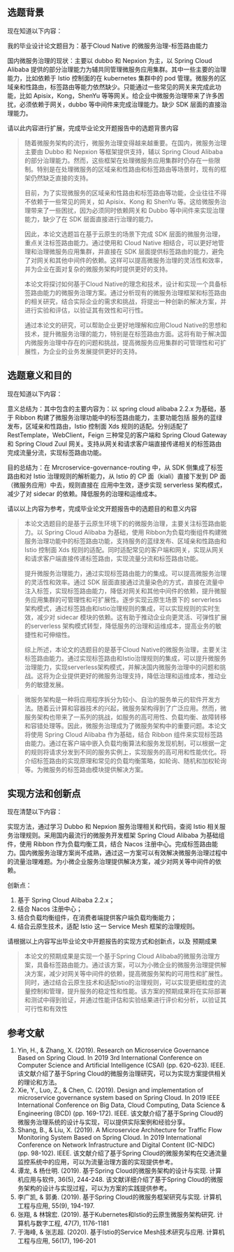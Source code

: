 ## 选题背景

现在知道以下内容：

我的毕业设计论文题目为：基于Cloud Native 的微服务治理-标签路由能力

国内微服务治理的现状：主要以 dubbo 和 Nepxion 为主，以 Spring Cloud Alibaba 提供的部分治理能力为辅共同管理微服务应用集群。其中一些主要的治理能力，比如依赖于 Istio 控制面的在 kubernetes 集群中的 pod 管理。微服务的区域亲和性路由，标签路由等能力依然缺少。只能通过一些常见的网关来完成此功能，比如 Apisix，Kong，ShenYu 等等网关。给企业中微服务治理带来了许多困扰，必须依赖于网关，dubbo 等中间件来完成治理能力。缺少 SDK 层面的直接治理能力。

请以此内容进行扩展，完成毕业论文开题报告中的选题背景内容

> 随着微服务架构的流行，微服务治理变得越来越重要。在国内，微服务治理主要由 Dubbo 和 Nepxion 等框架提供支持，辅以 Spring Cloud Alibaba 的部分治理能力。然而，这些框架在处理微服务应用集群时仍存在一些限制。特别是在处理微服务的区域亲和性路由和标签路由等场景时，现有的框架仍然缺乏直接的支持。
>
> 目前，为了实现微服务的区域亲和性路由和标签路由等功能，企业往往不得不依赖于一些常见的网关，如 Apisix、Kong 和 ShenYu 等。这给微服务治理带来了一些困扰，因为必须同时依赖网关和 Dubbo 等中间件来实现治理能力，缺少了在 SDK 层面直接进行治理的能力。
>
> 因此，本论文选题旨在基于云原生的场景下完成 SDK 层面的微服务治理，重点关注标签路由能力。通过使用和 Cloud Native 相结合，可以更好地管理和治理微服务应用集群，并直接在 SDK 层面提供标签路由的能力，避免了对网关和其他中间件的依赖。这样可以提高微服务治理的灵活性和效率，并为企业在面对复杂的微服务架构时提供更好的支持。
>
> 本论文将探讨如何基于Cloud Native的理念和技术，设计和实现一个具备标签路由能力的微服务治理方案。通过分析现有的微服务治理框架和标签路由的相关研究，结合实际企业的需求和挑战，将提出一种创新的解决方案，并进行实验和评估，以验证其有效性和可行性。
>
> 通过本论文的研究，可以帮助企业更好地理解和应用Cloud Native的思想和技术，提升微服务治理的能力，特别是在标签路由方面。这将有助于解决国内微服务治理中存在的问题和挑战，提高微服务应用集群的可管理性和可扩展性，为企业的业务发展提供更好的支持。

## 选题意义和目的

现在知道以下内容：

意义总结为：其中包含的主要内容为：以 spring cloud alibaba 2.2.x 为基础，基于 Ribbon 构建了微服务治理功能中的标签路由能力，主要功能包括 服务的蓝绿发布，区域亲和性路由，Istio 控制面  Xds 规则的适配。分别适配了 RestTemplate，WebClient，Feign 三种常见的客户端和 Spring Cloud Gateway 和 Spring Cloud Zuul 网关。支持从网关和请求客户端直接传递相关的标签路由完成流量分流，实现标签路由功能。

目的总结为：在 Mrcroservice-governance-routing 中，从 SDK 侧集成了标签路由和对 Istio 治理规则的解析能力，从 Istio 的 CP 面（kiali）直接下发到 DP 面（微服务应用）中去，规则直接在 应用中生效，逐步实现 serverless 架构模式，减少了对 sidecar 的依赖。降低服务的治理和运维成本。

请以以上内容为参考，完成毕业论文开题报告中的选题目的和意义内容

> 本论文选题目的是基于云原生环境下的的微服务治理，主要关注标签路由能力。以 Spring Cloud Alibaba 为基础，使用 Ribbon为负载均衡组件构建微服务治理功能中的标签路由功能，支持服务的蓝绿发布、区域亲和性路由和 Istio 控制面 Xds 规则的适配。同时适配常见的客户端和网关，实现从网关和请求客户端直接传递标签路由，实现流量分流和标签路由功能。
>
> 提升微服务治理能力，通过实现标签路由能力的集成。可以提高微服务治理的灵活性和效率。通过 SDK 层面直接通过流量染色的方式，直接在流量中注入标签，实现标签路由能力，降低对网关和其他中间件的依赖，提升微服务应用集群的可管理性和可扩展性。逐步实现云原生场景下的 serverless 架构模式，通过标签路由和Istio治理规则的集成，可以实现规则的实时生效，减少对 sidecar 模块的依赖。这有助于推动企业向更灵活、可弹性扩展的serverless 架构模式转型，降低服务的治理和运维成本，提高业务的敏捷性和可伸缩性。
>
> 综上所述，本论文的选题目的是基于Cloud Native的微服务治理，主要关注标签路由能力。通过实现标签路由和Istio治理规则的集成，可以提升微服务治理能力，实现serverless架构模式，并解决国内微服务治理中的问题和挑战。这将为企业提供更好的微服务治理支持，降低治理和运维成本，推动业务的敏捷发展。

> 微服务架构是一种将应用程序拆分为较小、自治的服务单元的软件开发方法。随着云计算和容器技术的兴起，微服务架构得到了广泛应用。然而，微服务架构也带来了一系列的挑战，如服务的高可用性、负载均衡、故障转移和容错处理等。因此，微服务治理成为了微服务架构中的重要问题。本论文将使用 Spring Cloud Alibaba 作为基础，结合 Ribbon 组件来实现标签路由能力。通过在客户端中嵌入负载均衡算法和服务发现机制，可以根据一定的规则将请求分发到不同的服务实例上，实现服务的高可用和性能优化。将介绍标签路由的实现原理和常见的负载均衡策略，如轮询、随机和加权轮询等。为微服务的标签路由模块提供解决方案。

## 实现方法和创新点

现在清楚以下内容：

实现方法，通过学习 Dubbo 和 Nepxion 服务治理相关和代码，查阅 Istio 相关服务治理规则。采用国内最流行的微服务开发框架 Spring Cloud Alibaba 为基础组件，使用 Ribbon 作为负载均衡工具，结合 Nacos 注册中心。完成标签路由能力。国内微服务治理方案尚不成熟，通过这一方案可以有效解决微服务治理过程中的流量治理难题。为小微企业服务治理提供解决方案，减少对网关等中间件的依赖。

创新点：

1. 基于 Spring Cloud Alibaba 2.2.x；
2. 结合 Nacos 注册中心；
3. 结合负载均衡组件，在消费者端提供客户端负载均衡能力；
4. 结合云原生技术，适配 Istio 这一 Service Mesh 框架的治理规则。

请根据以上内容写出毕业论文中开题报告的实现方式和创新点，以及 预期成果

> 本论文的预期成果是实现一个基于Spring Cloud Alibaba的微服务治理方案，具备标签路由能力。通过该方案，可以为小微企业的微服务治理提供解决方案，减少对网关等中间件的依赖，提高微服务架构的可用性和扩展性。同时，通过结合云原生技术和适配Istio的治理规则，可以实现更细粒度的流量控制和管理，提升服务的稳定性和性能。该方案的预期成果将在实际部署和测试中得到验证，并通过性能评估和实验结果进行评价和分析，以验证其可行性和有效性

## 参考文献

1. Yin, H., & Zhang, X. (2019). Research on Microservice Governance Based on Spring Cloud. In 2019 3rd International Conference on Computer Science and Artificial Intelligence (CSAI) (pp. 620-623). IEEE.
   该文献介绍了基于Spring Cloud的微服务治理研究，可以为实现方案提供相关的理论和方法。
2. Xie, Y., Luo, Z., & Chen, C. (2019). Design and implementation of microservice governance system based on Spring Cloud. In 2019 IEEE International Conference on Big Data, Cloud Computing, Data Science & Engineering (BCD) (pp. 169-172). IEEE.
   该文献介绍了基于Spring Cloud的微服务治理系统的设计与实现，可以提供实际案例和经验分享。
3. Shang, B., & Liu, X. (2019). A Microservice Architecture for Traffic Flow Monitoring System Based on Spring Cloud. In 2019 International Conference on Network Infrastructure and Digital Content (IC-NIDC) (pp. 98-102). IEEE.
   该文献介绍了基于Spring Cloud的微服务架构在交通流量监控系统中的应用，可以为流量治理方面的实现提供参考。
4. 谭龙, & 杨仕明. (2019). 基于Spring Cloud的微服务架构的设计与实现. 计算机应用与软件, 36(5), 244-248.
   该文献详细介绍了基于Spring Cloud的微服务架构的设计与实现过程，可以为方案的实践提供参考。
5. 李广凯, & 郭勇. (2019). 基于Spring Cloud的微服务框架研究与实现. 计算机工程与应用, 55(9), 194-197.
6. 张翔, & 林锦宏. (2019). 基于Kubernetes和Istio的云原生微服务架构研究. 计算机与数字工程, 47(7), 1176-1181
7. 于海峰, & 张志超. (2020). 基于Istio的Service Mesh技术研究与应用. 计算机工程与应用, 56(17), 196-201